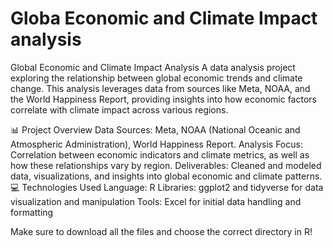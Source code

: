 # Globa Economic and Climate Impact analysis
Global Economic and Climate Impact Analysis
A data analysis project exploring the relationship between global economic trends and climate change. This analysis leverages data from sources like Meta, NOAA, and the World Happiness Report, providing insights into how economic factors correlate with climate impact across various regions.

📊 Project Overview
Data Sources: Meta, NOAA (National Oceanic and Atmospheric Administration), World Happiness Report.
Analysis Focus: Correlation between economic indicators and climate metrics, as well as how these relationships vary by region.
Deliverables: Cleaned and modeled data, visualizations, and insights into global economic and climate patterns.
💻 Technologies Used
Language: R
Libraries: ggplot2 and tidyverse for data visualization and manipulation
Tools: Excel for initial data handling and formatting

Make sure to download all the files and choose the correct directory in R!
